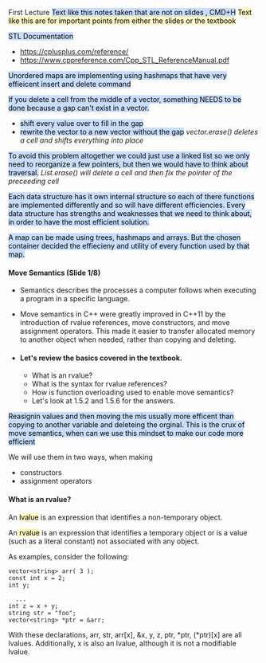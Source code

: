 First Lecture 
<mark style="background: #ADCCFFA6;">Text like this notes taken that are not on slides , CMD+H</mark>
<mark style="background: #FFF3A3A6;">Text like this are for important points from either the slides or the textbook </mark>

<mark style="background: #ADCCFFA6;">STL Documentation</mark>
- https://cplusplus.com/reference/
- https://www.cppreference.com/Cpp_STL_ReferenceManual.pdf

<mark style="background: #ADCCFFA6;">Unordered maps are implementing using hashmaps that have very effieicent insert and delete command</mark> 

<mark style="background: #ADCCFFA6;">If you delete a cell from the middle of a vector, something NEEDS to be done because a gap can't exist in a vector.</mark>
- <mark style="background: #ADCCFFA6;">shift every value over to fill in the gap</mark> 
- <mark style="background: #ADCCFFA6;">rewrite the vector to a new vector without the gap</mark>
*vector.erase() deletes a cell and shifts everything into place*

<mark style="background: #ADCCFFA6;">To avoid this problem altogether we could just use a linked list so we only need to reorganize a few pointers, but then we would have to think about traversal.</mark>
*List.erase() will delete a cell and then fix the pointer of the preceeding cell*

<mark style="background: #ADCCFFA6;">Each data structure has it own internal structure so each of there functions are implemented differently and so will have different efficiencies. Every data structure has strengths and weaknesses that we need to think about, in order to have the most efficient solution. </mark>

<mark style="background: #ADCCFFA6;">A map can be made using trees, hashmaps and arrays. But the chosen container decided the effiecieny and utility of every function used by that map.</mark> 


#### Move Semantics (Slide 1/8)
- Semantics describes the processes a computer follows when
executing a program in a specific language.
- Move semantics in C++ were greatly improved in C++11 by the introduction of rvalue references, move constructors, and move assignment operators. This made it easier to transfer allocated memory to another object when needed, rather than copying and deleting.

- #### Let's review the basics covered in the textbook.
	- What is an rvalue?
	- What is the syntax for rvalue references?
	- How is function overloading used to enable move semantics?
	- Let's look at 1.5.2 and 1.5.6 for the answers.

<mark style="background: #ADCCFFA6;">Reasignin values and then moving the mis usually more efficent than copying to another variable and deleteing the orginal. This is the crux of move semantics, when can we use this mindset to make our code more efficient</mark>

We will use them in two ways, when making
- constructors
- assignment operators


#### What is an rvalue?
An <mark style="background: #FFF3A3A6;">lvalue</mark> is an expression that identifies a non-temporary object. 

An<mark style="background: #FFF3A3A6;"> rvalue</mark> is an expression that identifies a temporary object or is a value (such as a literal constant) not associated with any object.

As examples, consider the following:

    vector<string> arr( 3 );
    const int x = 2;
    int y;

      ...
    int z = x + y;
    string str = "foo";
    vector<string> *ptr = &arr;

With these declarations, arr, str, arr[x], &x, y, z, ptr, *ptr, (*ptr)[x] are all lvalues. Additionally, x is also an lvalue, although it is not a modifiable lvalue.

